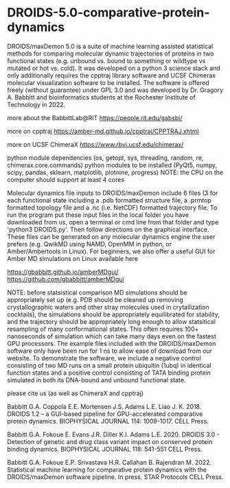 # DROIDS-5.0-comparative-protein-dynamics
DROIDS/maxDemon 5.0 is a suite of machine learning assisted statistical methods for comparing molecular dynamic trajectories of proteins in two functional states (e.g. unbound vs. bound to something or wildtype vs mutated or hot vs. cold).  It was developed on a python 3 science stack and only additionally requires the cpptraj library software and UCSF Chimerax molecular visualization software to be installed.  The software is offered freely (without guarantee) under GPL 3.0 and was developed by Dr. Gragory A. Babbitt and bioinformatics students at the Rochester Institute of Technology in 2022. 

more about the BabbittLab@RIT
https://people.rit.edu/gabsbi/

more on cpptraj
https://amber-md.github.io/cpptraj/CPPTRAJ.xhtml

more on UCSF ChimeraX
https://www.rbvi.ucsf.edu/chimerax/

python module dependencies (os, getopt, sys, threading, random, re, chimerax.core.commands) 
python modules to be installed (PyQt5, numpy, scipy, pandas, sklearn, matplotlib, plotnine, progress)
NOTE: the CPU on the computer should support at least 4 cores

Molecular dynamics file inputs to DROIDS/maxDemon include 6 files (3 for each functional state including a .pdb formatted structure file, a .prmtop formatted topology file and a .nc (i.e. NetCDF) formatted trajectory file.  To run the program put these input files in the local folder you have downloaded from us, open a terminal or cmd line from that folder and type 'python3 DROIDS.py'.  Then follow directions on the graphical interface. These files can be generated on any molecular dynamics engine the user prefers (e.g. QwikMD using NAMD, OpenMM in python, or Amber/Ambertools in Linux).  For beginners, we also offer a useful GUI for Amber MD simulations on Linux available here

https://gbabbitt.github.io/amberMDgui/
https://github.com/gbabbitt/amberMDgui

NOTE: before statsistical comparison MD simulations should be appropriately set up (e.g. PDB should be cleaned up removing crystallographic waters and other stray molecules used in crytallization cocktails), the simulations should be appropriately equilibrated for stability, and the trajectory should be appropriately long enough to allow statsitical resampling of many conformational states. This often requires 100+ nanoseconds of simulation which can take many days even on the fastest GPU processors. The example files included with the DROIDS/maxDemon software only have been run for 1 ns to allow ease of download from our website. To demonstrate the software, we include a negative control consisting of two MD runs on a small protein ubiquitin (1ubq) in identical function states and a positive control consisting of TATA binding protein simulated in both its DNA-bound and unbound functional state.

please cite us (as well as ChimeraX and cpptraj)

Babbitt G.A. Coppola E.E. Mortensen J.S. Adams L.E. Liao J. K. 2018. DROIDS 1.2 – a GUI-based pipeline for GPU-accelerated comparative protein dynamics. BIOPHYSICAL JOURNAL 114: 1009-1017. CELL Press.

Babbitt G.A. Fokoue E. Evans J.R. Diller K.I. Adams L.E. 2020. DROIDS 3.0 - Detection of genetic and drug class variant impact on conserved protein binding dynamics. BIOPHYSICAL JOURNAL 118: 541-551 CELL Press.

Babbitt G.A. Fokoue E.P. Srivastava H.R. Callahan B. Rajendran M. 2022. Statistical machine learning for comparative protein dynamics with the DROIDS/maxDemon software pipeline. In press.  STAR Protocols CELL Press.




